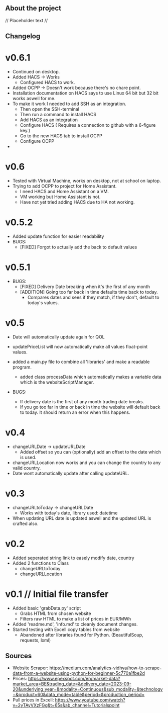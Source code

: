 ## About the project ##
// Placeholder text //

## Changelog ##
# v0.6.1 #
* Continued on desktop.
* Added HACS -> Works
    - Configured HACS to work.
* Added OCPP -> Doesn't work because there's no chare point.
* Installation documentation on HACS says to use Linux 64 bit
  but 32 bit works aswell for me.
* To make it work I needed to add SSH as an integration.
    - Then open the SSH-terminal
    - Then run a command to install HACS
    - Add HACS as an integration
    - Configure HACS ( Requires a connection to github with a 6-figure key.)
    - Go to the new HACS tab to install OCPP
    - Configure OCPP
* 

# v0.6 #
* Tested with Virtual Machine, works on desktop,
  not at school on laptop. 
* Trying to add OCPP to project for Home Assistant.
  - I need HACS and Home Assistant on a VM.
  - VM working but Home Assistant is not.
  - Have not yet tried adding HACS due to HA not
    working.

# v0.5.2 #
* Added update function for easier readability
* BUGS:
    - [FIXED] Forgot to actually add the back to default values

# v0.5.1 #
* BUGS:
    - [FIXED] Delivery Date breaking when it's the first of any month
    - [ADDITION] Going too far back in time defaults time back to today.
        - Compares dates and sees if they match, if they don't, default to today's values.

# v0.5 #
* Date will automatically update again for QOL
* updatePriceList will now automatically make all values float-point values.
* added a main.py file to combine all 'libraries' and make a readable program. 
    - added class processData which automatically makes a variable data which is the
    websiteScriptManager.

* BUGS:
    - If delivery date is the first of any month trading date breaks.
    - If you go too far in time or back in time the website will default back to today.
    It should return an error when this happens.

# v0.4 #
* changeURLDate -> updateURLDate
    - Added offset so you can (optionally) add an offset to the date which is used.
* changeURLLocation now works and you can change the country to any valid country.
* Date wont automatically update after calling updateURL.

# v0.3 #
* changeURLtoToday -> changeURLDate
    - Works with today's date, library used: datetime
* When updating URL date is updated aswell and the updated URL is crafted also.

# v0.2 #
* Added seperated string link to easely modify date, country
* Added 2 functions to Class
    - changeURLtoToday
    - changeURLLocation

# v0.1 // Initial file transfer #
*  Added basic 'grabData.py' script
    - Grabs HTML from chosen website
    - Filters raw HTML to make a list of prices in EUR/MWh
* Added 'readme.md', 'info.md' to cleanly document changes.
* Started testing with Excell copy tables from website
    - Abandoned after libraries found for Python. (BeautifulSoup, requests, lxml)

## Sources ##
* Website Scraper:
    https://medium.com/analytics-vidhya/how-to-scrape-data-from-a-website-using-python-for-beginner-5c770a1fbe2d
*  Prices:
    https://www.epexspot.com/en/market-data?market_area=BE&trading_date=&delivery_date=2023-09-20&underlying_year=&modality=Continuous&sub_modality=&technology=&product=60&data_mode=table&period=&production_period=
* Pull prices in Excell: 
    https://www.youtube.com/watch?v=2yTAyVXzFGg&t=65s&ab_channel=Tutorialspoint

